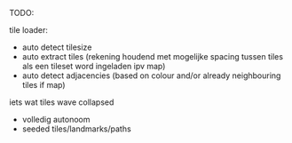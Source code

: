 TODO:

tile loader:
  - auto detect tilesize
  - auto extract tiles (rekening houdend met mogelijke spacing tussen tiles als een tileset word ingeladen ipv map)
  - auto detect adjacencies (based on colour and/or already neighbouring tiles if map)

iets wat tiles wave collapsed
  - volledig autonoom
  - seeded tiles/landmarks/paths
